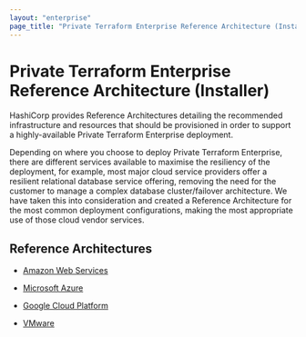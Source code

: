 ```yaml
---
layout: "enterprise"
page_title: "Private Terraform Enterprise Reference Architecture (Installer)"
---
```


# Private Terraform Enterprise Reference Architecture (Installer)

HashiCorp provides Reference Architectures detailing the recommended
infrastructure and resources that should be provisioned in order to
support a highly-available Private Terraform Enterprise deployment.

Depending on where you choose to deploy Private Terraform Enterprise,
there are different services available to maximise the resiliency of
the deployment, for example, most major cloud service providers offer
a resilient relational database service offering, removing the need
for the customer to manage a complex database cluster/failover
architecture. We have taken this into consideration and created a
Reference Architecture for the most common deployment configurations,
making the most appropriate use of those cloud vendor services.

## Reference Architectures

- [Amazon Web Services](./aws-setup-guide.html)

- [Microsoft Azure](./azure-setup-guide.html)

- [Google Cloud Platform](./gcp-setup-guide.html)

- [VMware](./vmware-setup-guide.html)
